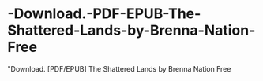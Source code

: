 # -Download.-PDF-EPUB-The-Shattered-Lands-by-Brenna-Nation-Free
"Download. [PDF/EPUB] The Shattered Lands by Brenna Nation Free
